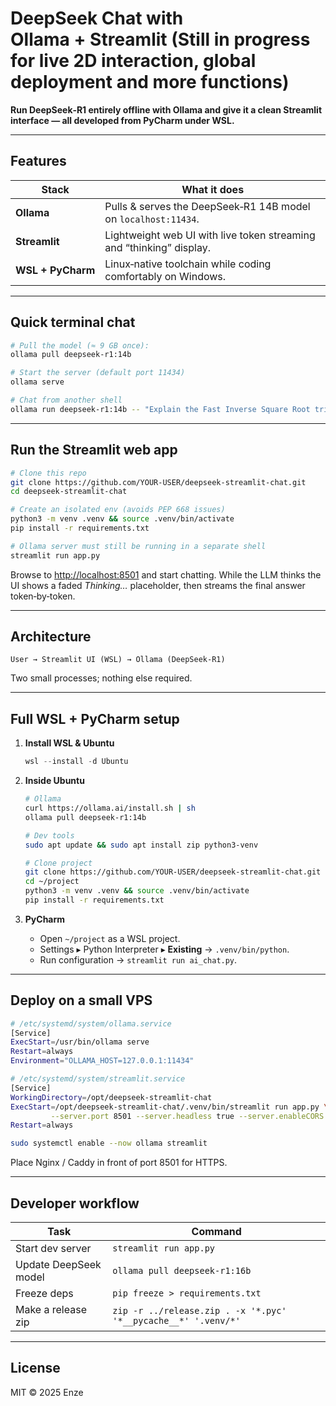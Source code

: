 # DeepSeek Chat with Ollama + Streamlit (Still in progress for live 2D interaction, global deployment and more functions)

**Run DeepSeek‑R1 entirely offline with Ollama and give it a clean Streamlit interface — all developed from PyCharm under WSL.**

---

## Features

| Stack             | What it does                                                         |
| ----------------- | -------------------------------------------------------------------- |
| **Ollama**        | Pulls & serves the DeepSeek‑R1 14B model on `localhost:11434`.       |
| **Streamlit**     | Lightweight web UI with live token streaming and “thinking” display. |
| **WSL + PyCharm** | Linux‐native toolchain while coding comfortably on Windows.          |

---

## Quick terminal chat

```bash
# Pull the model (≈ 9 GB once):
ollama pull deepseek-r1:14b

# Start the server (default port 11434)
ollama serve

# Chat from another shell
ollama run deepseek-r1:14b -- "Explain the Fast Inverse Square Root trick"
```

---

## Run the Streamlit web app

```bash
# Clone this repo
git clone https://github.com/YOUR‑USER/deepseek-streamlit-chat.git
cd deepseek-streamlit-chat

# Create an isolated env (avoids PEP 668 issues)
python3 -m venv .venv && source .venv/bin/activate
pip install -r requirements.txt

# Ollama server must still be running in a separate shell
streamlit run app.py
```

Browse to [http://localhost:8501](http://localhost:8501) and start chatting. While the LLM thinks the UI shows a faded *Thinking…* placeholder, then streams the final answer token‑by‑token.

---

## Architecture

```
User → Streamlit UI (WSL) → Ollama (DeepSeek‑R1)
```

Two small processes; nothing else required.

---

## Full WSL + PyCharm setup

1. **Install WSL & Ubuntu**

   ```powershell
   wsl --install -d Ubuntu
   ```
2. **Inside Ubuntu**

   ```bash
   # Ollama
   curl https://ollama.ai/install.sh | sh
   ollama pull deepseek-r1:14b

   # Dev tools
   sudo apt update && sudo apt install zip python3-venv

   # Clone project
   git clone https://github.com/YOUR‑USER/deepseek-streamlit-chat.git ~/project
   cd ~/project
   python3 -m venv .venv && source .venv/bin/activate
   pip install -r requirements.txt
   ```
3. **PyCharm**

   * Open `~/project` as a WSL project.
   * Settings ▸ Python Interpreter ▸ **Existing** → `.venv/bin/python`.
   * Run configuration → `streamlit run ai_chat.py`.

---

## Deploy on a small VPS

```bash
# /etc/systemd/system/ollama.service
[Service]
ExecStart=/usr/bin/ollama serve
Restart=always
Environment="OLLAMA_HOST=127.0.0.1:11434"

# /etc/systemd/system/streamlit.service
[Service]
WorkingDirectory=/opt/deepseek-streamlit-chat
ExecStart=/opt/deepseek-streamlit-chat/.venv/bin/streamlit run app.py \
         --server.port 8501 --server.headless true --server.enableCORS false
Restart=always

sudo systemctl enable --now ollama streamlit
```

Place Nginx / Caddy in front of port 8501 for HTTPS.

---

## Developer workflow

| Task                  | Command                                                        |
| --------------------- | -------------------------------------------------------------- |
| Start dev server      | `streamlit run app.py`                                         |
| Update DeepSeek model | `ollama pull deepseek-r1:16b`                                  |
| Freeze deps           | `pip freeze > requirements.txt`                                |
| Make a release zip    | `zip -r ../release.zip . -x '*.pyc' '*__pycache__*' '.venv/*'` |


---

## License

MIT © 2025 Enze
